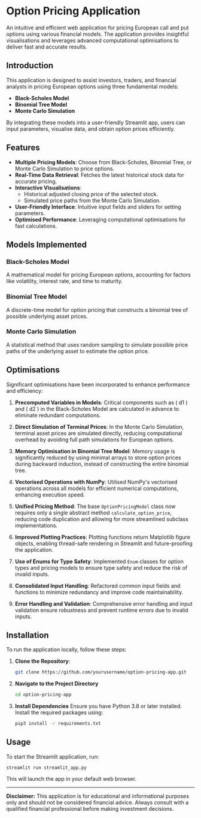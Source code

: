 # Option Pricing Application

An intuitive and efficient web application for pricing European call and put options using various financial models. The
application provides insightful visualisations and leverages advanced computational optimisations to deliver fast and
accurate results.

## Introduction

This application is designed to assist investors, traders, and financial analysts in pricing European options using
three fundamental models:

- **Black-Scholes Model**
- **Binomial Tree Model**
- **Monte Carlo Simulation**

By integrating these models into a user-friendly Streamlit app, users can input parameters, visualise data, and obtain
option prices efficiently.

## Features

- **Multiple Pricing Models**: Choose from Black-Scholes, Binomial Tree, or Monte Carlo Simulation to price options.
- **Real-Time Data Retrieval**: Fetches the latest historical stock data for accurate pricing.
- **Interactive Visualisations**:
    - Historical adjusted closing price of the selected stock.
    - Simulated price paths from the Monte Carlo Simulation.
- **User-Friendly Interface**: Intuitive input fields and sliders for setting parameters.
- **Optimised Performance**: Leveraging computational optimisations for fast calculations.

## Models Implemented

### Black-Scholes Model

A mathematical model for pricing European options, accounting for factors like volatility, interest rate, and time to
maturity.

### Binomial Tree Model

A discrete-time model for option pricing that constructs a binomial tree of possible underlying asset prices.

### Monte Carlo Simulation

A statistical method that uses random sampling to simulate possible price paths of the underlying asset to estimate the
option price.

## Optimisations

Significant optimisations have been incorporated to enhance performance and efficiency:

1. **Precomputed Variables in Models**: Critical components such as \( d1 \) and \( d2 \) in the Black-Scholes Model are
   calculated in advance to eliminate redundant computations.

2. **Direct Simulation of Terminal Prices**: In the Monte Carlo Simulation, terminal asset prices are simulated
   directly, reducing computational overhead by avoiding full path simulations for European options.

3. **Memory Optimisation in Binomial Tree Model**: Memory usage is significantly reduced by using minimal arrays to
   store option prices during backward induction, instead of constructing the entire binomial tree.

4. **Vectorised Operations with NumPy**: Utilised NumPy's vectorised operations across all models for efficient
   numerical computations, enhancing execution speed.

5. **Unified Pricing Method**: The base `OptionPricingModel` class now requires only a single abstract
   method `calculate_option_price`, reducing code duplication and allowing for more streamlined subclass
   implementations.

6. **Improved Plotting Practices**: Plotting functions return Matplotlib figure objects, enabling thread-safe rendering
   in Streamlit and future-proofing the application.

7. **Use of Enums for Type Safety**: Implemented `Enum` classes for option types and pricing models to ensure type
   safety and reduce the risk of invalid inputs.

8. **Consolidated Input Handling**: Refactored common input fields and functions to minimize redundancy and improve code
   maintainability.

9. **Error Handling and Validation**: Comprehensive error handling and input validation ensure robustness and prevent
   runtime errors due to invalid inputs.

## Installation

To run the application locally, follow these steps:

1. **Clone the Repository**:

   ```bash
   git clone https://github.com/yourusername/option-pricing-app.git

2. **Navigate to the Project Directory**
    ```bash
   cd option-pricing-app

3. **Install Dependencies**
   Ensure you have Python 3.8 or later installed. Install the required packages using:
    ```bash
   pip3 install -r requirements.txt

## Usage

To start the Streamlit application, run:

    streamlit run streamlit_app.py

This will launch the app in your default web browser.
<br>

<hr>

**Disclaimer:** This application is for educational and informational purposes only and should not be considered financial advice. Always consult with a qualified financial professional before making investment decisions.